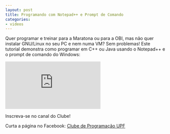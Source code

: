 ```yaml
---
layout: post
title: Programando com Notepad++ e Prompt de Comando
categories:
- videos
---
```


Quer programar e treinar para a Maratona ou para a OBI, mas não quer instalar GNU/Linux no seu PC e nem numa VM? Sem problemas! Este tutorial demonstra como programar em C++ ou Java usando o Notepad++ e o prompt de comando do Windows: 

<div class='embed-container'><iframe src='https://www.youtube.com/embed/A5uxoFAI6p0' frameborder='0' allowfullscreen></iframe></div>


Inscreva-se no canal do Clube!

Curta a página no Facebook: [Clube de Programação UPF](https://facebook.com/maratonaupf)
